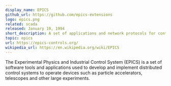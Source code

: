 ```yaml
---
display_name: EPICS
github_url: https://github.com/epics-extensions
logo: epics.png
related: scada
released: January 19, 1994
short_description: A set of applications and network protocols for control systems.
topic: epics
url: https://epics-controls.org/
wikipedia_url: https://en.wikipedia.org/wiki/EPICS
---
```

The Experimental Physics and Industrial Control System (EPICS) is a set of software tools and applications used to develop and implement distributed control systems to operate devices such as particle accelerators, telescopes and other large experiments.
